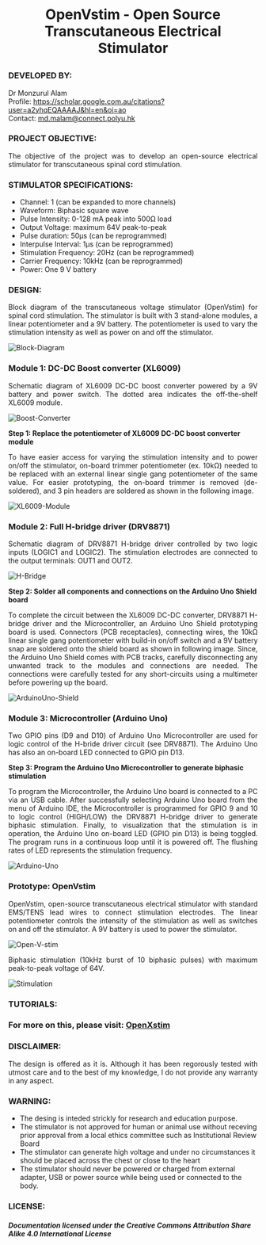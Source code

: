 # <P align="center"> OpenVstim - Open Source Transcutaneous Electrical Stimulator 
 
### DEVELOPED BY:
Dr Monzurul Alam <br/>
Profile: https://scholar.google.com.au/citations?user=a2yhqEQAAAAJ&hl=en&oi=ao <br/>
Contact: md.malam@connect.polyu.hk <br/>

### PROJECT OBJECTIVE:
<P align="justify"> The objective of the project was to develop an open-source electrical stimulator for transcutaneous spinal cord stimulation.

### STIMULATOR SPECIFICATIONS:
- Channel: 1 (can be expanded to more channels) <br/>
- Waveform: Biphasic square wave  <br/>
- Pulse Intensity: 0-128 mA peak into 500Ω load <br/>
- Output Voltage: maximum 64V peak-to-peak <br/>
- Pulse duration: 50µs (can be reprogrammed) <br/>
- Interpulse Interval: 1µs (can be reprogrammed) <br/>
- Stimulation Frequency: 20Hz (can be reprogrammed) <br/>
- Carrier Frequency: 10kHz (can be reprogrammed) <br/>
- Power: One 9 V battery <br/>

### DESIGN:
<P align="justify"> Block diagram of the transcutaneous voltage stimulator (OpenVstim) for spinal cord stimulation. The stimulator is built with 3 stand-alone modules, a linear potentiometer and a 9V battery. The potentiometer is used to vary the stimulation intensity as well as power on and off the stimulator.

![Block-Diagram](https://github.com/OpenXStim/openVstim/blob/main/Images/BlockDiagram.png)
 
### Module 1: DC-DC Boost converter (XL6009)
<P align="justify"> Schematic diagram of XL6009 DC-DC boost converter powered by a 9V battery and power switch. The dotted area indicates the off-the-shelf XL6009 module.

![Boost-Converter](https://github.com/OpenXStim/openVstim/blob/main/Images/BoostConverter.png)

**Step 1: Replace the potentiometer of XL6009 DC-DC boost converter module**
<P align="justify"> To have easier access for varying the stimulation intensity and to power on/off the stimulator, on-board trimmer potentiometer (ex. 10kΩ) needed to be replaced with an external linear single gang potentiometer of the same value. For easier prototyping, the on-board trimmer is removed (de-soldered), and 3 pin headers are soldered as shown in the following image.

![XL6009-Module](https://github.com/OpenXStim/openVstim/blob/main/Images/XL6009Module.png)
 
### Module 2: Full H-bridge driver (DRV8871) 
<P align="justify"> Schematic diagram of DRV8871 H-bridge driver controlled by two logic inputs (LOGIC1 and LOGIC2). The stimulation electrodes are connected to the output terminals: OUT1 and OUT2.

![H-Bridge](https://github.com/OpenXStim/openVstim/blob/main/Images/HBridgeDrive.png) 

**Step 2: Solder all components and connections on the Arduino Uno Shield board**
<P align="justify"> To complete the circuit between the XL6009 DC-DC converter, DRV8871 H-bridge driver and the Microcontroller, an Arduino Uno Shield prototyping board is used. Connectors (PCB receptacles), connecting wires, the 10kΩ linear single gang potentiometer with build-in on/off switch and a 9V battery snap are soldered onto the shield board as shown in following image. Since, the Arduino Uno Shield comes with PCB tracks, carefully disconnecting any unwanted track to the modules and connections are needed. The connections were carefully tested for any short-circuits using a multimeter before powering up the board.

![ArduinoUno-Shield](https://github.com/OpenXStim/openVstim/blob/main/Images/ArduinoUnoShield.png)

### Module 3: Microcontroller (Arduino Uno)
<P align="justify"> Two GPIO pins (D9 and D10) of Arduino Uno Microcontroller are used for logic control of the H-bride driver circuit (see DRV8871). The Arduino Uno has also an on-board LED connected to GPIO pin D13.

**Step 3: Program the Arduino Uno Microcontroller to generate biphasic stimulation**
<P align="justify"> To program the Microcontroller, the Arduino Uno board is connected to a PC via an USB cable. After successfully selecting Arduino Uno board from the menu of Arduino IDE, the Microcontroller is programmed for GPIO 9 and 10 to logic control (HIGH/LOW) the DRV8871 H-bridge driver to generate biphasic stimulation. Finally, to visualization that the stimulation is in operation, the Arduino Uno on-board LED (GPIO pin D13) is being toggled. The program runs in a continuous loop until it is powered off. The flushing rates of LED represents the stimulation frequency. 

![Arduino-Uno](https://github.com/OpenXStim/openVstim/blob/main/Images/Flowchart.png) 
 
### Prototype: OpenVstim
<P align="justify">OpenVstim, open-source transcutaneous electrical stimulator with standard EMS/TENS lead wires to connect stimulation electrodes. The linear potentiometer controls the intensity of the stimulation as well as switches on and off the stimulator. A 9V battery is used to power the stimulator.

![Open-V-stim](https://github.com/OpenXStim/openVstim/blob/main/Images/OpenVstim.png) 

<P align="justify">Biphasic stimulation (10kHz burst of 10 biphasic pulses) with maximum peak-to-peak voltage of 64V. 

![Stimulation](https://github.com/OpenXStim/openVstim/blob/main/Images/Stimulation.png) 

### TUTORIALS:
### For more on this, please visit: [OpenXstim](https://www.youtube.com/channel/UCbJmVIHp6DNizZjKjeSPdPg)

### DISCLAIMER:
<P align="justify"> The design is offered as it is. Although it has been regorously tested with utmost care and to the best of my knowledge, I do not provide any warranty in any aspect.

### WARNING:
- The desing is inteded strickly for research and education purpose. 
- The stimulator is not approved for human or animal use without receving prior approval from a local ethics committee such as Institutional Review Board
- The stimulator can generate high voltage and under no circumstances it should be placed across the chest or close to the heart
- The stimulator should never be powered or charged from external adapter, USB or power source while being used or connected to the body.

### LICENSE:
##### Documentation licensed under the Creative Commons Attribution Share Alike 4.0 International License
